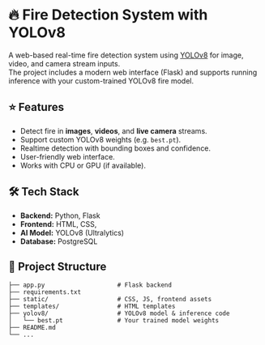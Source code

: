 # 🔥 Fire Detection System with YOLOv8

A web-based real-time fire detection system using [YOLOv8](https://github.com/ultralytics/ultralytics) for image, video, and camera stream inputs.  
The project includes a modern web interface (Flask) and supports running inference with your custom-trained YOLOv8 fire model.

## ⭐ Features

- Detect fire in **images**, **videos**, and **live camera** streams.
- Support custom YOLOv8 weights (e.g. `best.pt`).
- Realtime detection with bounding boxes and confidence.
- User-friendly web interface.
- Works with CPU or GPU (if available).

## 🛠️ Tech Stack

- **Backend:** Python, Flask
- **Frontend:** HTML, CSS,
- **AI Model:** YOLOv8 (Ultralytics)
- **Database:** PostgreSQL

## 📂 Project Structure

```plaintext
├── app.py                    # Flask backend
├── requirements.txt
├── static/                   # CSS, JS, frontend assets
├── templates/                # HTML templates
├── yolov8/                   # YOLOv8 model & inference code
│   └── best.pt               # Your trained model weights
├── README.md
└── ...
